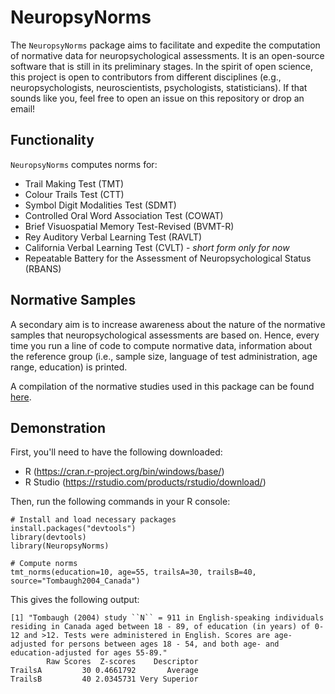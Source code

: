 # NeuropsyNorms
The `NeuropsyNorms` package aims to facilitate and expedite the computation of normative data for neuropsychological assessments. It is an open-source software that is still in its preliminary stages. In the spirit of open science, this project is open to contributors from different disciplines (e.g., neuropsychologists, neuroscientists, psychologists, statisticians). If that sounds like you, feel free to open an issue on this repository or drop an email!


## Functionality
`NeuropsyNorms` computes norms for:

- Trail Making Test (TMT)
- Colour Trails Test (CTT)
- Symbol Digit Modalities Test (SDMT)
- Controlled Oral Word Association Test (COWAT)
- Brief Visuospatial Memory Test-Revised (BVMT-R)
- Rey Auditory Verbal Learning Test (RAVLT)
- California Verbal Learning Test (CVLT) - *short form only for now*
- Repeatable Battery for the Assessment of Neuropsychological Status (RBANS)


## Normative Samples

A secondary aim is to increase awareness about the nature of the normative samples that neuropsychological assessments are based on. Hence, every time you run a line of code to compute normative data, information about the reference group (i.e., sample size, language of test administration, age range, education) is printed.

A compilation of the normative studies used in this package can be found [here](https://docs.google.com/spreadsheets/d/1Cd1jCAim4IS-qomW3ujmqJ1pAh5Nk7Rsi45yh1WDcOY/edit?usp=sharing).


## Demonstration

First, you'll need to have the following downloaded:
- R (https://cran.r-project.org/bin/windows/base/)
- R Studio (https://rstudio.com/products/rstudio/download/)

Then, run the following commands in your R console: 
```
# Install and load necessary packages
install.packages("devtools")
library(devtools)
library(NeuropsyNorms)

# Compute norms
tmt_norms(education=10, age=55, trailsA=30, trailsB=40, source="Tombaugh2004_Canada")
```

This gives the following output:
```
[1] "Tombaugh (2004) study ``N`` = 911 in English-speaking individuals residing in Canada aged between 18 - 89, of education (in years) of 0-12 and >12. Tests were administered in English. Scores are age-adjusted for persons between ages 18 - 54, and both age- and education-adjusted for ages 55-89."
        Raw Scores  Z-scores    Descriptor
TrailsA         30 0.4661792       Average
TrailsB         40 2.0345731 Very Superior
```




